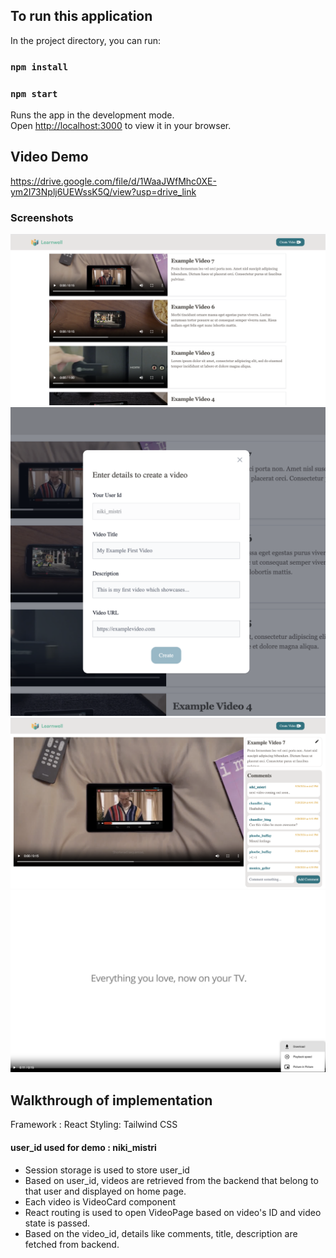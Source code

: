 ## To run this application

In the project directory, you can run:

### `npm install`

### `npm start`

Runs the app in the development mode.\
Open [http://localhost:3000](http://localhost:3000) to view it in your browser.

## Video Demo

https://drive.google.com/file/d/1WaaJWfMhc0XE-ym2I73Nplj6UEWssK5Q/view?usp=drive_link

### Screenshots

![App Screenshot](public/screenshots/1.png)
![App Screenshot](public/screenshots/2.png)
![App Screenshot](public/screenshots/3.png)
![App Screenshot](public/screenshots/4.png)

## Walkthrough of implementation

Framework : React
Styling: Tailwind CSS
#### user_id used for demo : niki_mistri

- Session storage is used to store user_id
- Based on user_id, videos are retrieved from the backend that belong to that user and displayed on home page.
- Each video is VideoCard component
- React routing is used to open VideoPage based on video's ID and video state is passed.
- Based on the video_id, details like comments, title, description are fetched from backend.
